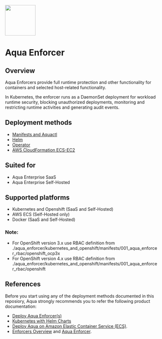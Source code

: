 <img src="https://avatars3.githubusercontent.com/u/12783832?s=200&v=4" height="100" width="100" />

# Aqua Enforcer 

## Overview

Aqua Enforcers provide full runtime protection and other functionality for containers and selected host-related functionality.

In Kubernetes, the enforcer runs as a DaemonSet deployment for workload runtime security, blocking unauthorized deployments, monitoring and restricting runtime activities and generating audit events.

## Deployment methods
* [Manifests and Aquactl](./kubernetes_and_openshift/manifests)
* [Helm](./kubernetes_and_openshift/helm)
* [Operator](./kubernetes_and_openshift/operator)
* [AWS CloudFormation ECS-EC2](./ecs/cloudformation/aqua-ecs-ec2)

## Suited for
* Aqua Enterprise SaaS
* Aqua Enterprise Self-Hosted

## Supported platforms
* Kubernetes and Openshift (SaaS and Self-Hosted)
* AWS ECS (Self-Hosted only)
* Docker (SaaS and Self-Hosted)

### Note:
* For OpenShift version 3.x use RBAC definition from ./aqua_enforcer/kubernetes_and_openshift/manifests/001_aqua_enforcer_rbac/openshift_ocp3x
* For OpenShift version 4.x use RBAC definition from ./aqua_enforcer/kubernetes_and_openshift/manifests/001_aqua_enforcer_rbac/openshift


## References
Before you start using any of the deployment methods documented in this reposiory, Aqua strongly recommends you to refer the following product documentation:
* [Deploy Aqua Enforcer(s)](https://docs.aquasec.com/v6.5/docs/deploy-k8s-aqua-enforcers)
* [Kubernetes with Helm Charts](https://docs.aquasec.com/v6.5/docs/kubernetes-with-helm#section-step-4-deploy-the-aqua-enforcer)
* [Deploy Aqua on Amazon Elastic Container Service (ECS)](https://docs.aquasec.com/v6.5/docs/amazon-elastic-container-service-ecs#section-step-2-deploy-aqua-enforcers).
* [Enforcers Overview](https://docs.aquasec.com/v6.5/docs/enforcers-overview#section-aqua-enforcers) and [Aqua Enforcer](https://docs.aquasec.com/v6.5/docs/aqua-enforcer).
